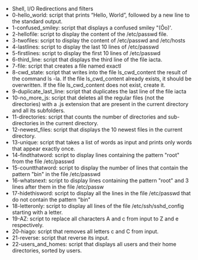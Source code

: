 * Shell, I/O Redirections and filters
* 0-hello_world: script that prints “Hello, World”, followed by a new line to the standard output.
* 1-confused_smiley: script that displays a confused smiley "(Ôo)'.
* 2-hellofile: script to display the content of the /etc/passwd file.
* 3-twofiles: script to display the content of /etc/passwd and /etc/hosts
* 4-lastlines: script to display the last 10 lines of /etc/passwd
* 5-firstlines: script to display the first 10 lines of /etc/passwd
* 6-third_line: script that displays the third line of the file iacta.
* 7-file: script that creates a file named exactl
* 8-cwd_state: script that writes into the file ls_cwd_content the result of the command ls -la. If the file ls_cwd_content already exists, it should be overwritten. If the file ls_cwd_content does not exist, create it.
* 9-duplicate_last_line: script that duplicates the last line of the file iacta
* 10-no_more_js: script that deletes all the regular files (not the directories) with a .js extension that are present in the current directory and all its subfolders.
* 11-directories: script that counts the number of directories and sub-directories in the current directory.
* 12-newest_files: script that displays the 10 newest files in the current directory.
* 13-unique: script that takes a list of words as input and prints only words that appear exactly once.
* 14-findthatword: script to display lines containing the pattern "root" from the file /etc/passwd
* 15-countthatword: script to display the number of lines that contain the pattern "bin" in the file /etc/passwd
* 16-whatsnext: script to display lines containing the pattern "root" and 3 lines after them in the file /etc/passw
* 17-hidethisword: script to display all the lines in the file /etc/passwd that do not contain the pattern "bin"
* 18-letteronly: script to display all lines of the file /etc/ssh/sshd_config starting with a letter.
* 19-AZ: script to replace all characters A and c from input to Z and e respectively.
* 20-hiago: script that removes all letters c and C from input.
* 21-reverse: script that reverse its input.
* 22-users_and_homes:  script that displays all users and their home directories, sorted by users.
